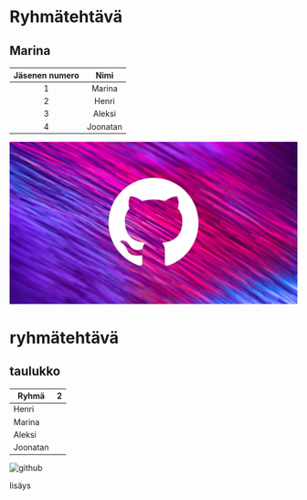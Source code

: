 
# Ryhmätehtävä

## Marina
| Jäsenen numero | Nimi       | 
| :---:          | :---:      |
| 1              | Marina     |        
| 2              | Henri      |    
| 3              | Aleksi     | 	
| 4              | Joonatan   | 	

![picture](Marina-pic.jpg)




# **ryhmätehtävä**
## taulukko

| Ryhmä | 2 |
|---------|---------|
| Henri |
| Marina |
| Aleksi |
| Joonatan |
![github](https://github.com/user-attachments/assets/cd883d85-b945-44d1-a919-693da1551ad3)

lisäys
